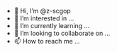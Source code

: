 - 👋 Hi, I’m @z-scgop
- 👀 I’m interested in ...
- 🌱 I’m currently learning ...
- 💞️ I’m looking to collaborate on ...
- 📫 How to reach me ...

<!---
z-scgop/z-scgop is a ✨ special ✨ repository because its `README.md` (this file) appears on your GitHub profile.
You can click the Preview link to take a look at your changes.
--->
